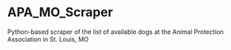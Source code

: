 # APA_MO_Scraper
Python-based scraper of the list of available dogs at the Animal Protection Association in St. Louis, MO

